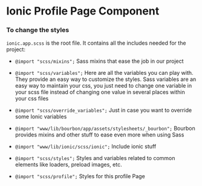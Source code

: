 # Ionic Profile Page Component

### To change the styles
`ionic.app.scss` is the root file. It contains all the includes needed for the project:

- `@import "scss/mixins";`
Sass mixins that ease the job in our project

- `@import "scss/variables";`
Here are all the variables you can play with. They provide an easy way to customize the styles. Sass variables are an easy way to maintain your css, you just need to change one variable in your scss file instead of changing one value in several places within your css files

- `@import "scss/override_variables";`
Just in case you want to override some Ionic variables

- `@import "www/lib/bourbon/app/assets/stylesheets/_bourbon";`
Bourbon provides mixins and other stuff to ease even more when using Sass

- `@import "www/lib/ionic/scss/ionic";`
Include ionic stuff

- `@import "scss/styles";`
Styles and variables related to common elements like loaders, preload images, etc.

- `@import "scss/profile";`
Styles for this profile Page
